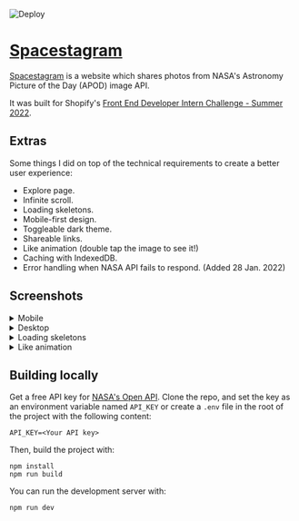 ![Deploy](https://github.com/tjosepo/spacestagram/actions/workflows/firebase-hosting-merge.yml/badge.svg)

# [Spacestagram](https://spacestagram-s2022.web.app/)

[Spacestagram](https://spacestagram-s2022.web.app/) is a website which shares photos from NASA's Astronomy Picture of the Day (APOD) image API.

It was built for Shopify's [Front End Developer Intern Challenge - Summer 2022](https://docs.google.com/document/d/13zXpyrC2yGxoLXKktxw2VJG2Jw8SdUfliLM-bYQLjqE).

## Extras

Some things I did on top of the technical requirements to create a better user experience:

- Explore page.
- Infinite scroll.
- Loading skeletons.
- Mobile-first design.
- Toggleable dark theme.
- Shareable links.
- Like animation (double tap the image to see it!)
- Caching with IndexedDB.
- Error handling when NASA API fails to respond. (Added 28 Jan. 2022)

## Screenshots

<details>
  <summary>Mobile</summary>
    <img width="300" src="https://user-images.githubusercontent.com/44372776/149550893-b0cbdaee-af9d-4c90-aa5c-31e5cb75e401.png" />
    <img width="300" src="https://user-images.githubusercontent.com/44372776/149550476-fb1a0609-4d54-4414-b7df-4d473b156e4f.png" />
</details>

<details>
  <summary>Desktop</summary>
    <img width="1440" src="https://user-images.githubusercontent.com/44372776/149551319-edd9bf95-f91a-4ce0-a3b3-d3b7a100e489.png" />
    <img width="1440" src="https://user-images.githubusercontent.com/44372776/149551360-625169f3-706f-49e7-8f66-a46c63af7444.png" />
</details>


<details>
  <summary>Loading skeletons</summary>
      <img width="300" src="https://user-images.githubusercontent.com/44372776/149552863-b9da338e-508c-49d1-95e6-f0c3c2c4008b.png" />
    <img width="300" src="https://user-images.githubusercontent.com/44372776/149552534-571c2cf3-8a3e-4661-b400-cdd9c8fdb788.png" />
</details>

<details>
  <summary>Like animation</summary>
    <img width="300" src="https://user-images.githubusercontent.com/44372776/149552166-77837ae7-64e0-413b-8766-055e5dc552e5.png" />
</details>

## Building locally
Get a free API key for [NASA's Open API](https://api.nasa.gov/). Clone the repo, and set the key as an environment variable named `API_KEY` or create a `.env` file in the root of the project with the following content:
```
API_KEY=<Your API key>
```
Then, build the project with:
```
npm install
npm run build
```
You can run the development server with:
```
npm run dev
```

